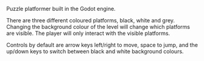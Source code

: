 Puzzle platformer built in the Godot engine.

There are three different coloured platforms, black, white and grey.
Changing the background colour of the level will change which platforms are visible. The player will only interact with the visible platforms.

Controls by default are arrow keys left/right to move, space to jump, and the up/down keys to switch between black and white background colours.
